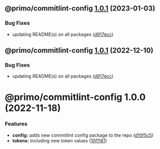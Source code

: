 ## @primo/commitlint-config [1.0.1](https://github.com/primo-design-system/primo/compare/@primo/commitlint-config@1.0.0...@primo/commitlint-config@1.0.1) (2023-01-03)


### Bug Fixes

* updating README(s) on all packages ([d917ecc](https://github.com/primo-design-system/primo/commit/d917ecc70242577a1f3bf1335ba9ee4b63a579c2))

## @primo/commitlint-config [1.0.1](https://github.com/primo-design-system/primo/compare/@primo/commitlint-config@1.0.0...@primo/commitlint-config@1.0.1) (2022-12-10)


### Bug Fixes

* updating README(s) on all packages ([d917ecc](https://github.com/primo-design-system/primo/commit/d917ecc70242577a1f3bf1335ba9ee4b63a579c2))

# @primo/commitlint-config 1.0.0 (2022-11-18)


### Features

* **config:** adds new commitlint config package to the repo ([d10f5c5](https://github.com/primo-design-system/primo/commit/d10f5c51ee8d00110149d7033f57df79cd43d23f))
* **tokens:** including new token values ([10f1161](https://github.com/primo-design-system/primo/commit/10f11615e87e00bcc691c18ccd04913c1bec8362))
